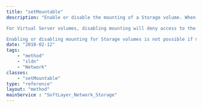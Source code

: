 ```yaml
---
title: "setMountable"
description: "Enable or disable the mounting of a Storage volume. When mounting is enabled the Storage volume will be mountable or available for use. 

For Virtual Server volumes, disabling mounting will deny access to the Virtual Server Account, remove published material and deny all file interaction including uploads and downloads. 

Enabling or disabling mounting for Storage volumes is not possible if mounting has been disabled by SoftLayer or a parent account. "
date: "2018-02-12"
tags:
    - "method"
    - "sldn"
    - "Network"
classes:
    - "setMountable"
type: "reference"
layout: "method"
mainService : "SoftLayer_Network_Storage"
---
```

